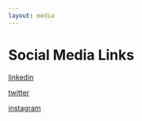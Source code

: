 ```yaml
---
layout: media
---
```


# Social Media Links

[linkedin](https://linkedin.com/in/brittany-boribong)


[twitter](https://twitter.com/bboribong_)


[instagram](https://instagram.com/bboribong)
